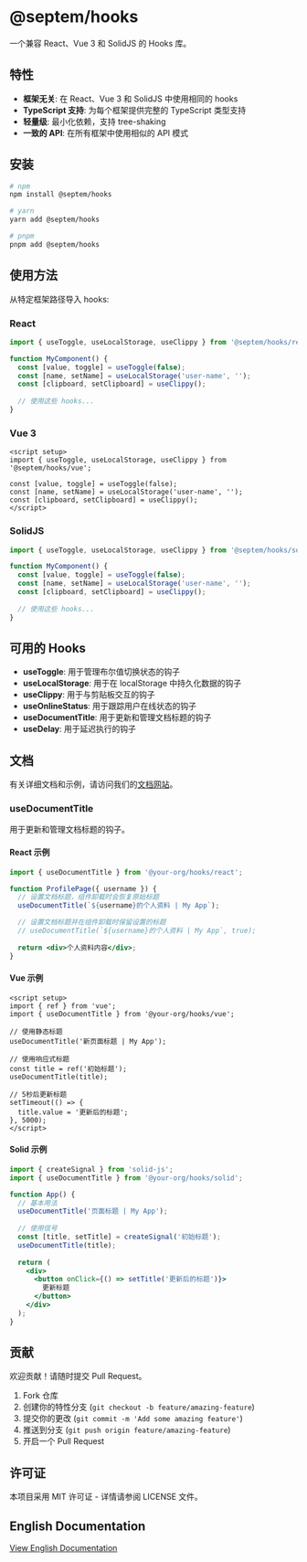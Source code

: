 # @septem/hooks

一个兼容 React、Vue 3 和 SolidJS 的 Hooks 库。

## 特性

- **框架无关**: 在 React、Vue 3 和 SolidJS 中使用相同的 hooks
- **TypeScript 支持**: 为每个框架提供完整的 TypeScript 类型支持
- **轻量级**: 最小化依赖，支持 tree-shaking
- **一致的 API**: 在所有框架中使用相似的 API 模式

## 安装

```bash
# npm
npm install @septem/hooks

# yarn
yarn add @septem/hooks

# pnpm
pnpm add @septem/hooks
```

## 使用方法

从特定框架路径导入 hooks:

### React

```jsx
import { useToggle, useLocalStorage, useClippy } from '@septem/hooks/react';

function MyComponent() {
  const [value, toggle] = useToggle(false);
  const [name, setName] = useLocalStorage('user-name', '');
  const [clipboard, setClipboard] = useClippy();
  
  // 使用这些 hooks...
}
```

### Vue 3

```vue
<script setup>
import { useToggle, useLocalStorage, useClippy } from '@septem/hooks/vue';

const [value, toggle] = useToggle(false);
const [name, setName] = useLocalStorage('user-name', '');
const [clipboard, setClipboard] = useClippy();
</script>
```

### SolidJS

```jsx
import { useToggle, useLocalStorage, useClippy } from '@septem/hooks/solid';

function MyComponent() {
  const [value, toggle] = useToggle(false);
  const [name, setName] = useLocalStorage('user-name', '');
  const [clipboard, setClipboard] = useClippy();
  
  // 使用这些 hooks...
}
```

## 可用的 Hooks

- **useToggle**: 用于管理布尔值切换状态的钩子
- **useLocalStorage**: 用于在 localStorage 中持久化数据的钩子
- **useClippy**: 用于与剪贴板交互的钩子
- **useOnlineStatus**: 用于跟踪用户在线状态的钩子
- **useDocumentTitle**: 用于更新和管理文档标题的钩子
- **useDelay**: 用于延迟执行的钩子

## 文档

有关详细文档和示例，请访问我们的[文档网站](https://your-docs-site.com)。

### useDocumentTitle

用于更新和管理文档标题的钩子。

#### React 示例

```jsx
import { useDocumentTitle } from '@your-org/hooks/react';

function ProfilePage({ username }) {
  // 设置文档标题，组件卸载时会恢复原始标题
  useDocumentTitle(`${username}的个人资料 | My App`);

  // 设置文档标题并在组件卸载时保留设置的标题
  // useDocumentTitle(`${username}的个人资料 | My App`, true);
  
  return <div>个人资料内容</div>;
}
```

#### Vue 示例

```vue
<script setup>
import { ref } from 'vue';
import { useDocumentTitle } from '@your-org/hooks/vue';

// 使用静态标题
useDocumentTitle('新页面标题 | My App');

// 使用响应式标题
const title = ref('初始标题');
useDocumentTitle(title);

// 5秒后更新标题
setTimeout(() => {
  title.value = '更新后的标题';
}, 5000);
</script>
```

#### Solid 示例

```jsx
import { createSignal } from 'solid-js';
import { useDocumentTitle } from '@your-org/hooks/solid';

function App() {
  // 基本用法
  useDocumentTitle('页面标题 | My App');
  
  // 使用信号
  const [title, setTitle] = createSignal('初始标题');
  useDocumentTitle(title);
  
  return (
    <div>
      <button onClick={() => setTitle('更新后的标题')}>
        更新标题
      </button>
    </div>
  );
}
```

## 贡献

欢迎贡献！请随时提交 Pull Request。

1. Fork 仓库
2. 创建你的特性分支 (`git checkout -b feature/amazing-feature`)
3. 提交你的更改 (`git commit -m 'Add some amazing feature'`)
4. 推送到分支 (`git push origin feature/amazing-feature`)
5. 开启一个 Pull Request

## 许可证

本项目采用 MIT 许可证 - 详情请参阅 LICENSE 文件。

## English Documentation

[View English Documentation](./README.md)